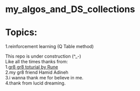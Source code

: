 # my_algos_and_DS_collections </br>

# Topics:</br>
1.reinforcement learning (Q Table method)</br> 


This repo is under construction (^_-)</br>
Like all the times thanks from:</br>
1.<a href="https://youtu.be/y4LEVVE2mV8" >gr8 gr8 toturial by Rune</a></br>
2.my gr8 friend Hamid Adineh</br>
3.i wanna thank me for believe in me. </br>
4.thank from lucid dreaming. 
